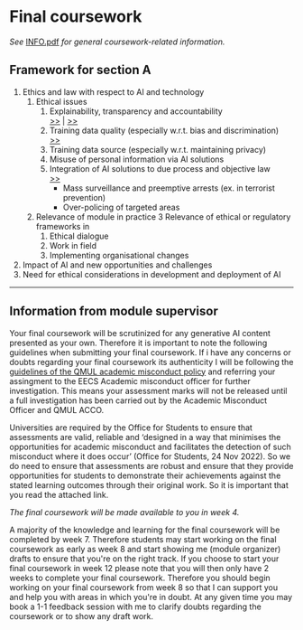 # Final coursework
 
_See_ [INFO.pdf](https://github.com/pranigopu/ethics-regulation-law--for--intelligentSystems/blob/c3c4fae7a34b78b07236b8f63567eeba798597b7/finalCoursework/INFO.pdf) _for general coursework-related information._

## Framework for section A
1. Ethics and law with respect to AI and technology
    1. Ethical issues
        1. Explainability, transparency and accountability <br> [>>](https://www.sciencedirect.com/science/article/pii/S0950584923000514) | [>>](https://www.nature.com/articles/s41599-020-0501-9)
        2. Training data quality (especially w.r.t. bias and discrimination) <br> [>>](https://www.tandfonline.com/doi/full/10.1080/17579961.2021.1977219)
        3. Training data source (especially w.r.t. maintaining privacy)
        4. Misuse of personal information via AI solutions
        5. Integration of AI solutions to due process and objective law <br> [>>](https://www.sciencedirect.com/science/article/pii/S0040162523001877)
            - Mass surveillance and preemptive arrests (ex. in terrorist prevention)
            - Over-policing of targeted areas
    3. Relevance of module in practice
    3 Relevance of ethical or regulatory frameworks in
        1. Ethical dialogue
        2. Work in field
        3. Implementing organisational changes
3. Impact of AI and new opportunities and challenges
4. Need for ethical considerations in development and deployment of AI


---

## Information from module supervisor
Your final coursework will be scrutinized for any generative AI content presented as your own. Therefore it is important to note the following guidelines when submitting your final coursework. If i have any concerns or doubts regarding your final coursework its authenticity I will be following the [guidelines of the QMUL academic misconduct policy](https://www.qmul.ac.uk/governance-and-legal-services/student-appeals/academic-misconduct/) and referring your assingment to the EECS Academic misconduct officer for further investigation. This means your assessment marks will not be released until a full investigation has been carried out by the Academic Misconduct Officer and QMUL ACCO.

Universities are required by the Office for Students to ensure that assessments are valid, reliable and ‘designed in a way that minimises the opportunities for academic misconduct and facilitates the detection of such misconduct where it does occur’ (Office for Students, 24 Nov 2022). So we do need to ensure that assessments are robust and ensure that they provide opportunities for students to demonstrate their achievements against the stated learning outcomes through their original work.  So it is important that you read the attached link. 

_The final coursework will be made available to you in week 4._

A majority of the knowledge and learning for the final coursework will be completed by week 7. Therefore students may start working on the final coursework as early as week 8 and start showing me (module organizer) drafts to ensure that you're on the right track.  If you choose to start your final coursework in week 12 please note that you will then only have 2 weeks to complete your final coursework.  Therefore you should begin working on your final coursework from week 8 so that I can support you and help you with areas in which you're in doubt. At any given time you may book a 1-1 feedback session with me to clarify doubts regarding the coursework or to show any draft work. 
